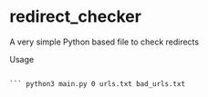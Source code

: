 # redirect_checker
A very simple Python based file to check redirects


Usage
``` python3 main.py [DEBUG_MODE] [URL_READ_FILE] [BAD_URL_WRITE_FILE]

``` python3 main.py 0 urls.txt bad_urls.txt

